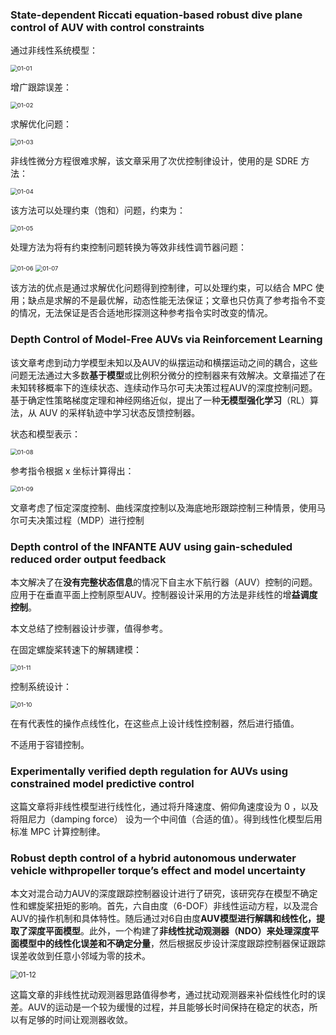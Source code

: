 ### State-dependent Riccati equation-based robust dive plane control of AUV with control constraints  

通过非线性系统模型：

<img src="E:\Library\硕士实验室\MPC\Note\2024_3\image\01-01.png" alt="01-01" style="zoom:67%;" />

增广跟踪误差：

<img src="E:\Library\硕士实验室\MPC\Note\2024_3\image\01-02.png" alt="01-02" style="zoom:67%;" />

求解优化问题：

<img src="E:\Library\硕士实验室\MPC\Note\2024_3\image\01-03.png" alt="01-03" style="zoom:67%;" />

非线性微分方程很难求解，该文章采用了次优控制律设计，使用的是 SDRE 方法：

<img src="E:\Library\硕士实验室\MPC\Note\2024_3\image\01-04.png" alt="01-04" style="zoom:67%;" />



该方法可以处理约束（饱和）问题，约束为：

<img src="E:\Library\硕士实验室\MPC\Note\2024_3\image\01-05.png" alt="01-05" style="zoom:67%;" />

处理方法为将有约束控制问题转换为等效非线性调节器问题：

<img src="E:\Library\硕士实验室\MPC\Note\2024_3\image\01-06.png" alt="01-06" style="zoom:67%;" />

<img src="E:\Library\硕士实验室\MPC\Note\2024_3\image\01-07.png" alt="01-07" style="zoom:67%;" />

该方法的优点是通过求解优化问题得到控制律，可以处理约束，可以结合 MPC 使用；缺点是求解的不是最优解，动态性能无法保证；文章也只仿真了参考指令不变的情况，无法保证是否合适地形探测这种参考指令实时改变的情况。



### Depth Control of Model-Free AUVs via Reinforcement Learning  

该文章考虑到动力学模型未知以及AUV的纵摆运动和横摆运动之间的耦合，这些问题无法通过大多数**基于模型**或比例积分微分的控制器来有效解决。文章描述了在未知转移概率下的连续状态、连续动作马尔可夫决策过程AUV的深度控制问题。基于确定性策略梯度定理和神经网络近似，提出了一种**无模型强化学习**（RL）算法，从 AUV 的采样轨迹中学习状态反馈控制器。

状态和模型表示：

<img src="E:\Library\硕士实验室\MPC\Note\2024_3\image\01-08.png" alt="01-08" style="zoom:67%;" />

参考指令根据 x 坐标计算得出：

<img src="E:\Library\硕士实验室\MPC\Note\2024_3\image\01-09.png" alt="01-09" style="zoom:67%;" />

文章考虑了恒定深度控制、曲线深度控制以及海底地形跟踪控制三种情景，使用马尔可夫决策过程（MDP）进行控制



### Depth control of the INFANTE AUV using gain-scheduled reduced order output feedback  

本文解决了在**没有完整状态信息**的情况下自主水下航行器（AUV）控制的问题。应用于在垂直平面上控制原型AUV。控制器设计采用的方法是非线性的增**益调度控制**。

本文总结了控制器设计步骤，值得参考。

在固定螺旋桨转速下的解耦建模：

<img src="E:\Library\硕士实验室\MPC\Note\2024_3\image\01-11.png" alt="01-11" style="zoom:67%;" />

控制系统设计：

<img src="E:\Library\硕士实验室\MPC\Note\2024_3\image\01-10.png" alt="01-10" style="zoom:67%;" />

在有代表性的操作点线性化，在这些点上设计线性控制器，然后进行插值。

不适用于容错控制。



### Experimentally verified depth regulation for AUVs using constrained model predictive control

这篇文章将非线性模型进行线性化，通过将升降速度、俯仰角速度设为 0 ，以及将阻尼力（damping force） 设为一个中间值（合适的值）。得到线性化模型后用标准 MPC 计算控制律。



### Robust depth control of a hybrid autonomous underwater vehicle withpropeller torque’s effect and model uncertainty

本文对混合动力AUV的深度跟踪控制器设计进行了研究，该研究存在模型不确定性和螺旋桨扭矩的影响。首先，六自由度（6-DOF）非线性运动方程，以及混合AUV的操作机制和具体特性。随后通过对6自由度**AUV模型进行解耦和线性化，提取了深度平面模型**。此外，一个构建了**非线性扰动观测器（NDO）来处理深度平面模型中的线性化误差和不确定分量**，然后根据反步设计深度跟踪控制器保证跟踪误差收敛到任意小邻域为零的技术。

<img src="E:\Library\硕士实验室\MPC\Note\2024_3\image\01-12.png" alt="01-12" style="zoom: 80%;" />

这篇文章的非线性扰动观测器思路值得参考，通过扰动观测器来补偿线性化时的误差。AUV的运动是一个较为缓慢的过程，并且能够长时间保持在稳定的状态，所以有足够的时间让观测器收敛。